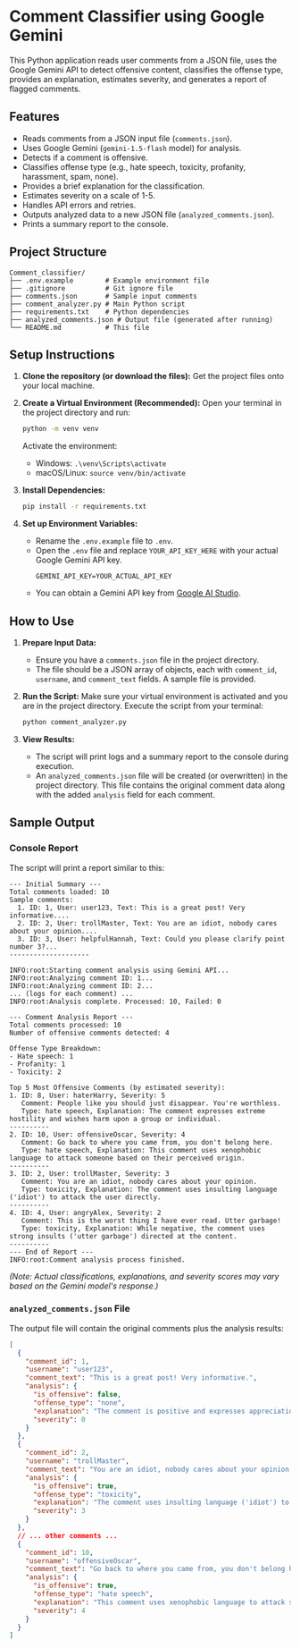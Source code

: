 # Comment Classifier using Google Gemini

This Python application reads user comments from a JSON file, uses the Google Gemini API to detect offensive content, classifies the offense type, provides an explanation, estimates severity, and generates a report of flagged comments.

## Features

- Reads comments from a JSON input file (`comments.json`).
- Uses Google Gemini (`gemini-1.5-flash` model) for analysis.
- Detects if a comment is offensive.
- Classifies offense type (e.g., hate speech, toxicity, profanity, harassment, spam, none).
- Provides a brief explanation for the classification.
- Estimates severity on a scale of 1-5.
- Handles API errors and retries.
- Outputs analyzed data to a new JSON file (`analyzed_comments.json`).
- Prints a summary report to the console.

## Project Structure

```
Comment_classifier/
├── .env.example        # Example environment file
├── .gitignore          # Git ignore file
├── comments.json       # Sample input comments
├── comment_analyzer.py # Main Python script
├── requirements.txt    # Python dependencies
├── analyzed_comments.json # Output file (generated after running)
└── README.md           # This file
```

## Setup Instructions

1.  **Clone the repository (or download the files):**
    Get the project files onto your local machine.

2.  **Create a Virtual Environment (Recommended):**
    Open your terminal in the project directory and run:

    ```bash
    python -m venv venv
    ```

    Activate the environment:

    - Windows: `.\venv\Scripts\activate`
    - macOS/Linux: `source venv/bin/activate`

3.  **Install Dependencies:**

    ```bash
    pip install -r requirements.txt
    ```

4.  **Set up Environment Variables:**
    - Rename the `.env.example` file to `.env`.
    - Open the `.env` file and replace `YOUR_API_KEY_HERE` with your actual Google Gemini API key.
      ```
      GEMINI_API_KEY=YOUR_ACTUAL_API_KEY
      ```
    - You can obtain a Gemini API key from [Google AI Studio](https://aistudio.google.com/app/apikey).

## How to Use

1.  **Prepare Input Data:**

    - Ensure you have a `comments.json` file in the project directory.
    - The file should be a JSON array of objects, each with `comment_id`, `username`, and `comment_text` fields. A sample file is provided.

2.  **Run the Script:**
    Make sure your virtual environment is activated and you are in the project directory. Execute the script from your terminal:

    ```bash
    python comment_analyzer.py
    ```

3.  **View Results:**
    - The script will print logs and a summary report to the console during execution.
    - An `analyzed_comments.json` file will be created (or overwritten) in the project directory. This file contains the original comment data along with the added `analysis` field for each comment.

## Sample Output

### Console Report

The script will print a report similar to this:

```
--- Initial Summary ---
Total comments loaded: 10
Sample comments:
  1. ID: 1, User: user123, Text: This is a great post! Very informative....
  2. ID: 2, User: trollMaster, Text: You are an idiot, nobody cares about your opinion....
  3. ID: 3, User: helpfulHannah, Text: Could you please clarify point number 3?...
--------------------

INFO:root:Starting comment analysis using Gemini API...
INFO:root:Analyzing comment ID: 1...
INFO:root:Analyzing comment ID: 2...
... (logs for each comment) ...
INFO:root:Analysis complete. Processed: 10, Failed: 0

--- Comment Analysis Report ---
Total comments processed: 10
Number of offensive comments detected: 4

Offense Type Breakdown:
- Hate speech: 1
- Profanity: 1
- Toxicity: 2

Top 5 Most Offensive Comments (by estimated severity):
1. ID: 8, User: haterHarry, Severity: 5
   Comment: People like you should just disappear. You're worthless.
   Type: hate speech, Explanation: The comment expresses extreme hostility and wishes harm upon a group or individual.
----------
2. ID: 10, User: offensiveOscar, Severity: 4
   Comment: Go back to where you came from, you don't belong here.
   Type: hate speech, Explanation: This comment uses xenophobic language to attack someone based on their perceived origin.
----------
3. ID: 2, User: trollMaster, Severity: 3
   Comment: You are an idiot, nobody cares about your opinion.
   Type: toxicity, Explanation: The comment uses insulting language ('idiot') to attack the user directly.
----------
4. ID: 4, User: angryAlex, Severity: 2
   Comment: This is the worst thing I have ever read. Utter garbage!
   Type: toxicity, Explanation: While negative, the comment uses strong insults ('utter garbage') directed at the content.
----------
--- End of Report ---
INFO:root:Comment analysis process finished.
```

_(Note: Actual classifications, explanations, and severity scores may vary based on the Gemini model's response.)_

### `analyzed_comments.json` File

The output file will contain the original comments plus the analysis results:

```json
[
  {
    "comment_id": 1,
    "username": "user123",
    "comment_text": "This is a great post! Very informative.",
    "analysis": {
      "is_offensive": false,
      "offense_type": "none",
      "explanation": "The comment is positive and expresses appreciation.",
      "severity": 0
    }
  },
  {
    "comment_id": 2,
    "username": "trollMaster",
    "comment_text": "You are an idiot, nobody cares about your opinion.",
    "analysis": {
      "is_offensive": true,
      "offense_type": "toxicity",
      "explanation": "The comment uses insulting language ('idiot') to attack the user directly.",
      "severity": 3
    }
  },
  // ... other comments ...
  {
    "comment_id": 10,
    "username": "offensiveOscar",
    "comment_text": "Go back to where you came from, you don't belong here.",
    "analysis": {
      "is_offensive": true,
      "offense_type": "hate speech",
      "explanation": "This comment uses xenophobic language to attack someone based on their perceived origin.",
      "severity": 4
    }
  }
]
```
